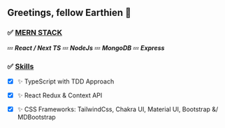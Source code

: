 
## Greetings, fellow Earthien 👾
 

### ✅ <ins>MERN STACK</ins>
💤 ***React / Next TS***
💤 ***NodeJs***
💤 ***MongoDB***
💤 ***Express***

### ✅ <ins>Skills</ins>
- [x] ✨ TypeScript with TDD Approach</sub>
- [x] ✨ React Redux & Context API
- [x] ✨ CSS Frameworks: TailwindCss, Chakra UI, Material UI, Bootstrap &/ MDBootstrap

